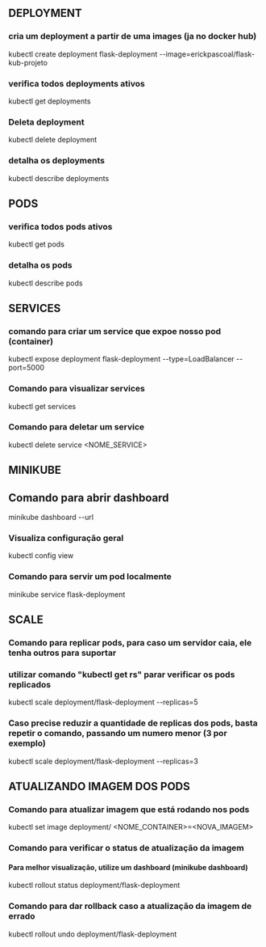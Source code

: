 ## DEPLOYMENT
### cria um deployment a partir de uma images (ja no docker hub)
kubectl create deployment flask-deployment --image=erickpascoal/flask-kub-projeto 

### verifica todos deployments ativos
kubectl get deployments

### Deleta deployment
kubectl delete deployment <NAME>

### detalha os deployments
kubectl describe deployments

## PODS
### verifica todos pods ativos
kubectl get pods

### detalha os pods
kubectl describe pods



## SERVICES
### comando para criar um service que expoe nosso pod (container)
kubectl expose deployment flask-deployment --type=LoadBalancer --port=5000

### Comando para visualizar services
kubectl get services

### Comando para deletar um service
kubectl delete service <NOME_SERVICE>


## MINIKUBE

## Comando para abrir dashboard
minikube dashboard --url 

### Visualiza configuração geral
kubectl config view

### Comando para servir um pod localmente
minikube service flask-deployment


##  SCALE
### Comando para replicar pods, para caso um servidor caia, ele tenha outros para suportar
### utilizar comando "kubectl get rs" parar verificar os pods replicados
kubectl scale deployment/flask-deployment --replicas=5

### Caso precise reduzir a quantidade de replicas dos pods, basta repetir o comando, passando um numero menor (3 por exemplo)
kubectl scale deployment/flask-deployment --replicas=3


## ATUALIZANDO IMAGEM DOS PODS
### Comando para atualizar imagem que está rodando nos pods
kubectl set image deployment/<NOME> <NOME_CONTAINER>=<NOVA_IMAGEM>

### Comando para verificar o status de atualização da imagem
#### Para melhor visualização, utilize um dashboard (minikube dashboard)
 kubectl rollout status deployment/flask-deployment

### Comando para dar rollback caso a atualização da imagem de errado
kubectl rollout undo deployment/flask-deployment 



